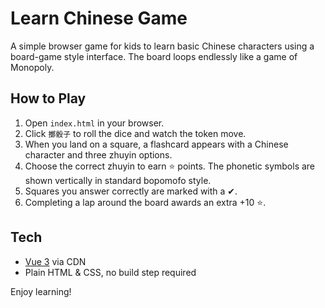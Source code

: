 # Learn Chinese Game

A simple browser game for kids to learn basic Chinese characters using a board-game style interface. The board loops endlessly like a game of Monopoly.

## How to Play

1. Open `index.html` in your browser.
2. Click `擲骰子` to roll the dice and watch the token move.
3. When you land on a square, a flashcard appears with a Chinese character and three zhuyin options.
4. Choose the correct zhuyin to earn ⭐ points. The phonetic symbols are shown vertically in standard bopomofo style.
5. Squares you answer correctly are marked with a ✔.
6. Completing a lap around the board awards an extra +10 ⭐.

## Tech

- [Vue 3](https://vuejs.org/) via CDN
- Plain HTML & CSS, no build step required

Enjoy learning!
